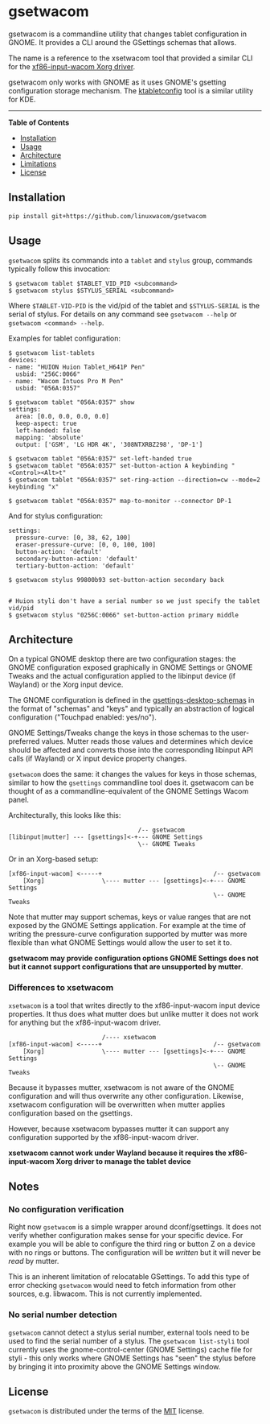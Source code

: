 # gsetwacom

gsetwacom is a commandline utility that changes tablet configuration in
GNOME. It provides a CLI around the GSettings schemas that allows.

The name is a reference to the xsetwacom tool that provided a similar CLI
for the [xf86-input-wacom Xorg driver](https://github.com/linuxwacom/xf86-input-wacom).

gsetwacom only works with GNOME as it uses GNOME's gsetting configuration storage
mechanism. The [ktabletconfig](https://invent.kde.org/redstrate/ktabletconfig) tool is a
similar utility for KDE.

-----

**Table of Contents**

- [Installation](#installation)
- [Usage](#usage)
- [Architecture](#architecture)
- [Limitations](#notes)
- [License](#license)

## Installation

```console
pip install git+https://github.com/linuxwacom/gsetwacom
```

## Usage

`gsetwacom` splits its commands into a `tablet` and `stylus` group, commands typically
follow this invocation:
```
$ gsetwacom tablet $TABLET_VID_PID <subcommand>
$ gsetwacom stylus $STYLUS_SERIAL <subcommand>
```
Where `$TABLET-VID-PID` is the vid/pid of the tablet and `$STYLUS-SERIAL` is
the serial of stylus. For details on any command see `gsetwacom --help` or
`gsetwacom <command> --help`.

Examples for tablet configuration:
```
$ gsetwacom list-tablets
devices:
- name: "HUION Huion Tablet_H641P Pen"
  usbid: "256C:0066"
- name: "Wacom Intuos Pro M Pen"
  usbid: "056A:0357"

$ gsetwacom tablet "056A:0357" show
settings:
  area: [0.0, 0.0, 0.0, 0.0]
  keep-aspect: true
  left-handed: false
  mapping: 'absolute'
  output: ['GSM', 'LG HDR 4K', '308NTXRBZ298', 'DP-1']

$ gsetwacom tablet "056A:0357" set-left-handed true
$ gsetwacom tablet "056A:0357" set-button-action A keybinding "<Control><Alt>t"
$ gsetwacom tablet "056A:0357" set-ring-action --direction=cw --mode=2 keybinding "x"

$ gsetwacom tablet "056A:0357" map-to-monitor --connector DP-1
```
And for stylus configuration:
```
settings:
  pressure-curve: [0, 38, 62, 100]
  eraser-pressure-curve: [0, 0, 100, 100]
  button-action: 'default'
  secondary-button-action: 'default'
  tertiary-button-action: 'default'

$ gsetwacom stylus 99800b93 set-button-action secondary back


# Huion styli don't have a serial number so we just specify the tablet vid/pid
$ gsetwacom stylus "0256C:0066" set-button-action primary middle
```

## Architecture

On a typical GNOME desktop there are two configuration stages:
the GNOME configuration exposed graphically in GNOME Settings or GNOME Tweaks
and the actual configuration applied to the libinput device (if Wayland) or
the Xorg input device.

The GNOME configuration is defined in the
[gsettings-desktop-schemas](https://gitlab.gnome.org/GNOME/gsettings-desktop-schemas/)
in the format of "schemas" and "keys" and typically an abstraction of logical
configuration ("Touchpad enabled: yes/no").

GNOME Settings/Tweaks change the keys in those schemas to the user-preferred
values. Mutter reads those values and determines which device should be affected and
converts those into the corresponding libinput API calls (if Wayland) or X input device
property changes.

`gsetwacom` does the same: it changes the values for keys in those schemas,
similar to how the `gsettings` commandline tool does it.  gsetwacom can be thought
of as a commandline-equivalent of the GNOME Settings Wacom panel.

Architecturally, this looks like this:

```
                                    /-- gsetwacom
[libinput|mutter] --- [gsettings]<-+--- GNOME Settings
                                    \-- GNOME Tweaks
```
Or in an Xorg-based setup:

```
[xf86-input-wacom] <-----+                               /-- gsetwacom
    [Xorg]                \---- mutter --- [gsettings]<-+--- GNOME Settings
                                                         \-- GNOME Tweaks
```

Note that mutter may support schemas, keys or value ranges that are not exposed
by the GNOME Settings application. For example at the time of writing the
pressure-curve configuration supported by mutter was more flexible than what
GNOME Settings would allow the user to set it to.

**gsetwacom may provide configuration options GNOME Settings does not but it
cannot support configurations that are unsupported by mutter**.

### Differences to xsetwacom

`xsetwacom` is a tool that writes directly to the xf86-input-wacom input device
properties.  It thus does what mutter does but unlike mutter it does not work
for anything but the xf86-input-wacom driver.

```
                          /---- xsetwacom
[xf86-input-wacom] <-----+                               /-- gsetwacom
    [Xorg]                \---- mutter --- [gsettings]<-+--- GNOME Settings
                                                         \-- GNOME Tweaks
```

Because it bypasses mutter, xsetwacom is not aware of the GNOME configuration and
will thus overwrite any other configuration. Likewise, xsetwacom configuration
will be overwritten when mutter applies configuration based on the gsettings.

However, because xsetwacom bypasses mutter it can support any configuration
supported by the xf86-input-wacom driver.

**xsetwacom cannot work under Wayland because it requires the xf86-input-wacom
Xorg driver to manage the tablet device**


## Notes

### No configuration verification

Right now `gsetwacom` is a simple wrapper around dconf/gsettings. It does not verify whether
configuration makes sense for your specific device. For example you will be able to
configure the third ring or button Z on a device with no rings or buttons. The configuration
will be *written* but it will never be *read* by mutter.

This is an inherent limitation of relocatable GSettings. To add this type of error checking
`gsetwacom` would need to fetch information from other sources, e.g. libwacom. This is not
currently implemented.

### No serial number detection

`gsetwacom` cannot detect a stylus serial number, external tools need to be used to
find the serial number of a stylus. The `gsetwacom list-styli` tool currently uses
the gnome-control-center (GNOME Settings) cache file for styli - this only works
where GNOME Settings has "seen" the stylus before by bringing it into proximity
above the GNOME Settings window.

## License

`gsetwacom` is distributed under the terms of the [MIT](https://spdx.org/licenses/MIT.html) license.
